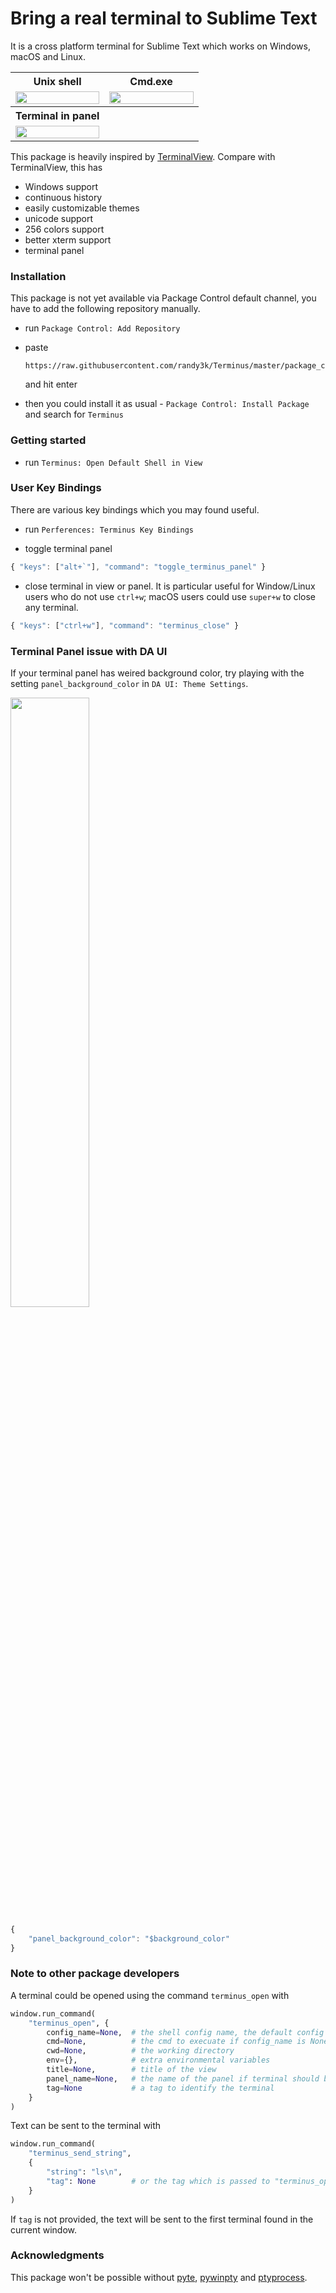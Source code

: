 # Bring a real terminal to Sublime Text

It is a cross platform terminal for Sublime Text which works on Windows, macOS and Linux.

<table>
    <tr>
        <th>Unix shell</th>
        <th>Cmd.exe</th>
    </tr>
    <tr>
        <td width="50%">
            <a href="https://user-images.githubusercontent.com/1690993/41784539-03534fdc-760e-11e8-845d-3d133a559df5.gif">
                <img src="https://user-images.githubusercontent.com/1690993/41784539-03534fdc-760e-11e8-845d-3d133a559df5.gif" width="100%">
            </a>
        </td>
        <td width="50%">
            <a href="https://user-images.githubusercontent.com/1690993/41786131-a625d870-7612-11e8-882d-f1574184faba.gif">
                <img src="https://user-images.githubusercontent.com/1690993/41786131-a625d870-7612-11e8-882d-f1574184faba.gif" width="100%">
            </a>
        </td>
    </tr>
    <tr>
        <th>Terminal in panel</th>
        <th></th>
    </tr>
    <tr>
        <td width="50%">
            <a href="https://user-images.githubusercontent.com/1690993/41784748-a7ed9d90-760e-11e8-8979-dd341933f1bb.gif">
                <img src="https://user-images.githubusercontent.com/1690993/41784748-a7ed9d90-760e-11e8-8979-dd341933f1bb.gif" width="100%">
            </a>
        </td>
        <td width="50%">
        </td>
    </tr>
</table>

This package is heavily inspired by [TerminalView](https://github.com/Wramberg/TerminalView). Compare with TerminalView, this has

- Windows support
- continuous history
- easily customizable themes
- unicode support
- 256 colors support
- better xterm support
- terminal panel

### Installation

This package is not yet available via Package Control default channel, you have to add the following repository manually.

- run `Package Control: Add Repository`
- paste

    ```
    https://raw.githubusercontent.com/randy3k/Terminus/master/package_control.json
    ```
    and hit enter

- then you could install it as usual - `Package Control: Install Package` and search for `Terminus`

### Getting started

- run `Terminus: Open Default Shell in View`


### User Key Bindings

There are various key bindings which you may found useful.

- run `Perferences: Terminus Key Bindings`

- toggle terminal panel
```js
{ "keys": ["alt+`"], "command": "toggle_terminus_panel" }
```

- close terminal in view or panel. It is particular useful for Window/Linux users who do not use `ctrl+w`; 
macOS users could use `super+w` to close any terminal.
```js
{ "keys": ["ctrl+w"], "command": "terminus_close" }
```

### Terminal Panel issue with DA UI

If your terminal panel has weired background color, try playing with the setting `panel_background_color` in `DA UI: Theme Settings`.

<img src="https://user-images.githubusercontent.com/1690993/41728204-31a9a2a2-7544-11e8-9fb6-a37b59da852a.png" width="50%" />

```js
{
    "panel_background_color": "$background_color"
}
```

### Note to other package developers

A terminal could be opened using the command `terminus_open` with
```py
window.run_command(
    "terminus_open", {
        config_name=None,  # the shell config name, the default config is "Default"
        cmd=None,          # the cmd to execuate if config_name is None
        cwd=None,          # the working directory
        env={},            # extra environmental variables
        title=None,        # title of the view
        panel_name=None,   # the name of the panel if terminal should be opened in panel
        tag=None           # a tag to identify the terminal
    }
)
```

Text can be sent to the terminal with
```py
window.run_command(
    "terminus_send_string", 
    {
        "string": "ls\n",
        "tag": None        # or the tag which is passed to "terminus_open"
    }
)
```
If `tag` is not provided, the text will be sent to the first terminal found in the current window.


### Acknowledgments

This package won't be possible without [pyte](https://github.com/selectel/pyte), [pywinpty](https://github.com/spyder-ide/pywinpty) and [ptyprocess](https://github.com/pexpect/ptyprocess).
